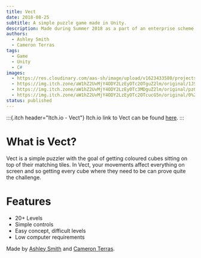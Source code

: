 ```yaml
---
title: Vect
date: 2018-08-25
subtitle: A simple puzzle game made in Unity.
description: Made during Summer 2018 as a part of an enterprise scheme to test not only our programming skills but our teamwork.
authors:
  - Ashley Smith
  - Cameron Terras
tags:
  - Game
  - Unity
  - C#
images:
  - https://res.cloudinary.com/aas-sh/image/upload/v1623433580/projects/vect/Vect_uuvvc1.png
  - https://img.itch.zone/aW1hZ2UvMjY4ODY2LzEyOTc2OTguZ2lm/original/1JSiVP.gif
  - https://img.itch.zone/aW1hZ2UvMjY4ODY2LzEyOTc3MDguZ2lm/original/pz0Mis.gif
  - https://img.itch.zone/aW1hZ2UvMjY4ODY2LzEyOTc2OTcucG5n/original/0%2FsTGn.png
status: published
---
```


:::{.itch header="Itch.io - Vect"}
Itch.io link to Vect can be found [here](https://just-ashe.itch.io/vect).
:::

# What is Vect?

Vect is a simple puzzler with the goal of getting coloured cubes sitting on top of their matching tiles. In Vect, your movements affect everything on screen and so getting every cube where they need to be can prove quite the challenge.

# Features

* 20+ Levels
* Simple controls
* Easy concept, difficult levels
* Low computer requirements

Made by [Ashley Smith](/) and [Cameron Terras](https://twitter.com/chumtin1).
